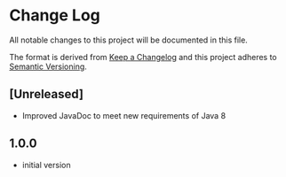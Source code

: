 # Change Log
All notable changes to this project will be documented in this file.

The format is derived from [Keep a Changelog](http://keepachangelog.com/) 
and this project adheres to [Semantic Versioning](http://semver.org/).

## [Unreleased]
- Improved JavaDoc to meet new requirements of Java 8

## 1.0.0
- initial version

